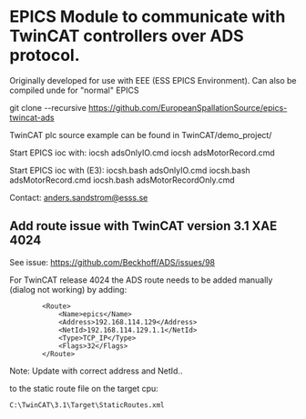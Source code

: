 # EPICS Module to communicate with TwinCAT controllers over ADS protocol.

Originally developed for use with EEE (ESS EPICS Environment).
Can also be compiled unde for "normal" EPICS

git clone --recursive https://github.com/EuropeanSpallationSource/epics-twincat-ads

TwinCAT plc source example  can be found in TwinCAT/demo_project/

Start EPICS ioc with:
iocsh adsOnlyIO.cmd
iocsh adsMotorRecord.cmd

Start EPICS ioc with (E3):
iocsh.bash adsOnlyIO.cmd
iocsh.bash adsMotorRecord.cmd
iocsh.bash adsMotorRecordOnly.cmd

Contact: anders.sandstrom@esss.se

## Add route issue with TwinCAT version 3.1 XAE 4024
See issue: https://github.com/Beckhoff/ADS/issues/98

For TwinCAT release 4024 the ADS route needs to be added manually (dialog not working) by adding: 
```
		<Route>
			<Name>epics</Name>
			<Address>192.168.114.129</Address>
			<NetId>192.168.114.129.1.1</NetId>
			<Type>TCP_IP</Type>
			<Flags>32</Flags>
		</Route>
```
Note: Update with correct address and NetId..

to the static route file on the target cpu:
```
C:\TwinCAT\3.1\Target\StaticRoutes.xml 
```
